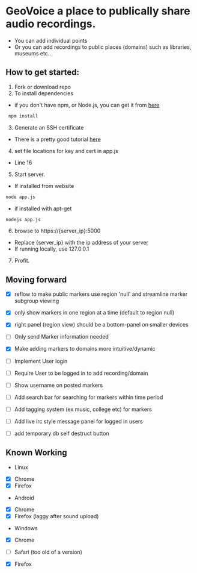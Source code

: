 # GeoVoice a place to publically share audio recordings.

- You can add individual points
- Or you can add recordings to public places (domains) such as libraries, museums etc..

## How to get started:
1. Fork or download repo
2. To install dependencies
  - if you don't have npm, or Node.js, you can get it from [here](https://nodejs.org/)
  ```bash
   npm install
   ```
3. Generate an SSH certificate
  - There is a pretty good tutorial [here](https://help.github.com/articles/generating-an-ssh-key/)
4. set file locations for key and cert in app.js
  - Line 16
5. Start server.
  - If installed from website
  ```bash
  node app.js
  ```
  - if installed with apt-get
  ```bash
  nodejs app.js
  ````
6. browse to https://{server_ip}:5000
  - Replace {server_ip} with the ip address of your server
  - If running locally, use 127.0.0.1
7. Profit.
 
## Moving forward
 - [x] reflow to make public markers use region 'null' and streamline marker subgroup viewing
 - [x] only show markers in one region at a time (default to region null)
 - [x] right panel (region view) should be a bottom-panel on smaller devices
 - [ ] Only send Marker information needed
 - [x] Make adding markers to domains more intuitive/dynamic
 - [ ] Implement User login
 - [ ] Require User to be logged in to add recording/domain
 - [ ] Show username on posted markers
 - [ ] Add search bar for searching for markers within time period
 - [ ] Add tagging system (ex music, college etc) for markers
 - [ ] Add live irc style message panel for logged in users
 - [ ] add temporary db self destruct button


## Known Working
  - Linux
   - [x] Chrome
   - [x] Firefox
  - Android
   - [x] Chrome
   - [x] Firefox (laggy after sound upload)
  - Windows
   - [x] Chrome
   - [ ] Safari (too old of a version)
   - [x] Firefox

